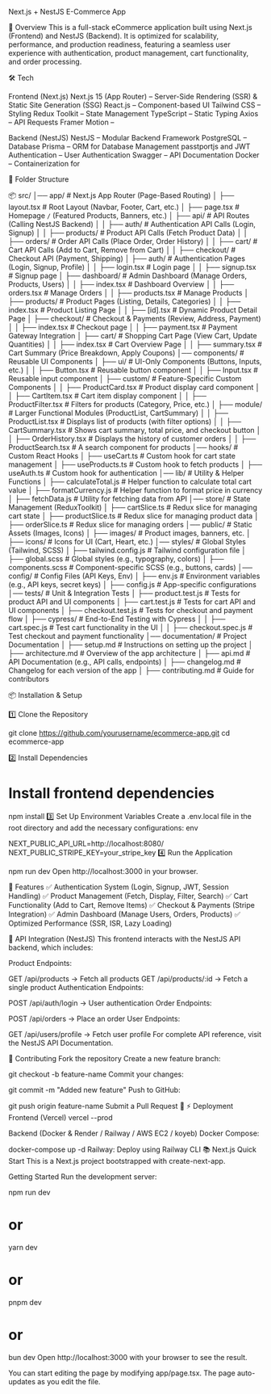 Next.js + NestJS E-Commerce App

🚀 Overview
This is a full-stack eCommerce application built using Next.js (Frontend) and NestJS (Backend). It is optimized for scalability, performance, and production readiness, featuring a seamless user experience with authentication, product management, cart functionality, and order processing.

🛠️ Tech

Frontend (Next.js)
Next.js 15 (App Router) – Server-Side Rendering (SSR) & Static Site Generation (SSG)
React.js – Component-based UI
Tailwind CSS – Styling
Redux Toolkit – State Management
TypeScript – Static Typing
Axios – API Requests
Framer Motion –

Backend (NestJS)
NestJS – Modular Backend Framework
PostgreSQL – Database
Prisma – ORM for Database Management
passtportjs and JWT Authentication – User Authentication
Swagger – API Documentation
Docker – Containerization for

📁 Folder Structure

📦 src/
│── app/ # Next.js App Router (Page-Based Routing)
│ ├── layout.tsx # Root Layout (Navbar, Footer, Cart, etc.)
│ ├── page.tsx # Homepage `/` (Featured Products, Banners, etc.)
│ ├── api/ # API Routes (Calling NestJS Backend)
│ │ ├── auth/ # Authentication API Calls (Login, Signup)
│ │ ├── products/ # Product API Calls (Fetch Product Data)
│ │ ├── orders/ # Order API Calls (Place Order, Order History)
│ │ ├── cart/ # Cart API Calls (Add to Cart, Remove from Cart)
│ │ ├── checkout/ # Checkout API (Payment, Shipping)
│ ├── auth/ # Authentication Pages (Login, Signup, Profile)
│ │ ├── login.tsx # Login page
│ │ ├── signup.tsx # Signup page
│ ├── dashboard/ # Admin Dashboard (Manage Orders, Products, Users)
│ │ ├── index.tsx # Dashboard Overview
│ │ ├── orders.tsx # Manage Orders
│ │ ├── products.tsx # Manage Products
│ ├── products/ # Product Pages (Listing, Details, Categories)
│ │ ├── index.tsx # Product Listing Page
│ │ ├── [id].tsx # Dynamic Product Detail Page
│ ├── checkout/ # Checkout & Payments (Review, Address, Payment)
│ │ ├── index.tsx # Checkout page
│ │ ├── payment.tsx # Payment Gateway Integration
│ ├── cart/ # Shopping Cart Page (View Cart, Update Quantities)
│ │ ├── index.tsx # Cart Overview Page
│ │ ├── summary.tsx # Cart Summary (Price Breakdown, Apply Coupons)
│── components/ # Reusable UI Components
│ ├── ui/ # UI-Only Components (Buttons, Inputs, etc.)
│ │ ├── Button.tsx # Reusable button component
│ │ ├── Input.tsx # Reusable input component
│ ├── custom/ # Feature-Specific Custom Components
│ │ ├── ProductCard.tsx # Product display card component
│ │ ├── CartItem.tsx # Cart item display component
│ │ ├── ProductFilter.tsx # Filters for products (Category, Price, etc.)
│ ├── module/ # Larger Functional Modules (ProductList, CartSummary)
│ │ ├── ProductList.tsx # Displays list of products (with filter options)
│ │ ├── CartSummary.tsx # Shows cart summary, total price, and checkout button
│ │ ├── OrderHistory.tsx # Displays the history of customer orders
│ │ ├── ProductSearch.tsx # A search component for products
│── hooks/ # Custom React Hooks
│ ├── useCart.ts # Custom hook for cart state management
│ ├── useProducts.ts # Custom hook to fetch products
│ ├── useAuth.ts # Custom hook for authentication
│── lib/ # Utility & Helper Functions
│ ├── calculateTotal.js # Helper function to calculate total cart value
│ ├── formatCurrency.js # Helper function to format price in currency
│ ├── fetchData.js # Utility for fetching data from API
│── store/ # State Management (ReduxToolkit)
│ ├── cartSlice.ts # Redux slice for managing cart state
│ ├── productSlice.ts # Redux slice for managing product data
│ ├── orderSlice.ts # Redux slice for managing orders
│── public/ # Static Assets (Images, Icons)
│ ├── images/ # Product images, banners, etc.
│ ├── icons/ # Icons for UI (Cart, Heart, etc.)
│── styles/ # Global Styles (Tailwind, SCSS)
│ ├── tailwind.config.js # Tailwind configuration file
│ ├── global.scss # Global styles (e.g., typography, colors)
│ ├── components.scss # Component-specific SCSS (e.g., buttons, cards)
│── config/ # Config Files (API Keys, Env)
│ ├── env.js # Environment variables (e.g., API keys, secret keys)
│ ├── config.js # App-specific configurations
│── tests/ # Unit & Integration Tests
│ ├── product.test.js # Tests for product API and UI components
│ ├── cart.test.js # Tests for cart API and UI components
│ ├── checkout.test.js # Tests for checkout and payment flow
│ ├── cypress/ # End-to-End Testing with Cypress
│ │ ├── cart.spec.js # Test cart functionality in the UI
│ │ ├── checkout.spec.js # Test checkout and payment functionality
│── documentation/ # Project Documentation
│ ├── setup.md # Instructions on setting up the project
│ ├── architecture.md # Overview of the app architecture
│ ├── api.md # API Documentation (e.g., API calls, endpoints)
│ ├── changelog.md # Changelog for each version of the app
│ ├── contributing.md # Guide for contributors

📦 Installation & Setup

1️⃣ Clone the Repository

git clone https://github.com/yourusername/ecommerce-app.git
cd ecommerce-app

2️⃣ Install Dependencies

# Install frontend dependencies

npm install
3️⃣ Set Up Environment Variables
Create a .env.local file in the root directory and add the necessary configurations:
env

NEXT_PUBLIC_API_URL=http://localhost:8080/
NEXT_PUBLIC_STRIPE_KEY=your_stripe_key
4️⃣ Run the Application

npm run dev
Open http://localhost:3000 in your browser.

🚀 Features
✅ Authentication System (Login, Signup, JWT, Session Handling)
✅ Product Management (Fetch, Display, Filter, Search)
✅ Cart Functionality (Add to Cart, Remove Items)
✅ Checkout & Payments (Stripe Integration)
✅ Admin Dashboard (Manage Users, Orders, Products)
✅ Optimized Performance (SSR, ISR, Lazy Loading)

📜 API Integration (NestJS)
This frontend interacts with the NestJS API backend, which includes:

Product Endpoints:

GET /api/products → Fetch all products
GET /api/products/:id → Fetch a single product
Authentication Endpoints:

POST /api/auth/login → User authentication
Order Endpoints:

POST /api/orders → Place an order
User Endpoints:

GET /api/users/profile → Fetch user profile
For complete API reference, visit the NestJS API Documentation.

📢 Contributing
Fork the repository
Create a new feature branch:

git checkout -b feature-name
Commit your changes:

git commit -m "Added new feature"
Push to GitHub:

git push origin feature-name
Submit a Pull Request 🚀
⚡ Deployment
Frontend (Vercel)
vercel --prod

Backend (Docker & Render / Railway / AWS EC2 / koyeb)
Docker Compose:

docker-compose up -d
Railway:
Deploy using Railway CLI
📚 Next.js Quick Start
This is a Next.js project bootstrapped with create-next-app.

Getting Started
Run the development server:

npm run dev

# or

yarn dev

# or

pnpm dev

# or

bun dev
Open http://localhost:3000 with your browser to see the result.

You can start editing the page by modifying app/page.tsx. The page auto-updates as you edit the file.
